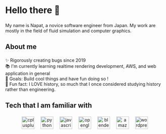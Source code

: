 <h1 align="left">Hello there 👋</h1>

###

<p align="left">My name is Napat, a novice software engineer from Japan. My work are mostly in the field of fluid simulation and computer graphics.</p>

###

<h2 align="left">About me</h2>

###

<p align="left">✨ Rigorously creating bugs since 2019<br>📚 I'm currently learning realtime rendering development, AWS, and web application in general<br>🎯 Goals: Build cool things and have fun doing so !<br>🎲 Fun fact: I LOVE history, so much that I once considered studying history rather than engineering.</p>

###

<h2 align="left">Tech that I am familiar with</h2>

###

<div align="center">
  <img src="https://cdn.jsdelivr.net/gh/devicons/devicon/icons/cplusplus/cplusplus-original.svg" height="40" alt="cplusplus logo"  />
  <img width="12" />
  <img src="https://cdn.jsdelivr.net/gh/devicons/devicon/icons/python/python-original.svg" height="40" alt="python logo"  />
  <img width="12" />
  <img src="https://cdn.jsdelivr.net/gh/devicons/devicon/icons/javascript/javascript-original.svg" height="40" alt="javascript logo"  />
  <img width="12" />
  <img src="https://cdn.jsdelivr.net/gh/devicons/devicon/icons/opengl/opengl-original.svg" height="40" alt="opengl logo"  />
  <img width="12" />
  <img src="https://cdn.jsdelivr.net/gh/devicons/devicon/icons/blender/blender-original.svg" height="40" alt="blender logo"  />
  <img width="12" />
  <img src="https://cdn.jsdelivr.net/gh/devicons/devicon/icons/amazonwebservices/amazonwebservices-original-wordmark.svg" height="40" alt="amazonwebservices logo"  />
  <img width="12" />
  <img src="https://cdn.jsdelivr.net/gh/devicons/devicon/icons/wordpress/wordpress-original.svg" height="40" alt="wordpress logo"  />
</div>

###
